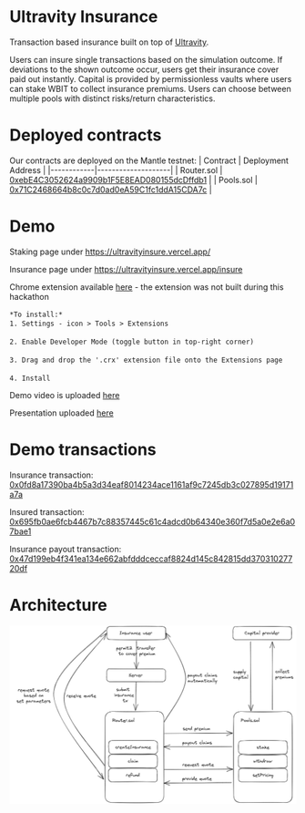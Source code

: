 # Ultravity Insurance
Transaction based insurance built on top of [Ultravity](https://www.ultravity.co/).

Users can insure single transactions based on the simulation outcome. If deviations to the shown outcome occur, users get their insurance cover paid out instantly. Capital is provided by permissionless vaults where users can stake WBIT to collect insurance premiums. Users can choose between multiple pools with distinct risks/return characteristics.

# Deployed contracts
Our contracts are deployed on the Mantle testnet:
| Contract   | Deployment Address |
|------------|--------------------|
| Router.sol |      [0xebE4C3052624a9909b1F5E8EAD080155dcDffdb1](https://explorer.testnet.mantle.xyz/address/0xebE4C3052624a9909b1F5E8EAD080155dcDffdb1)              |
| Pools.sol  |       [0x71C2468664b8c0c7d0ad0eA59C1fc1ddA15CDA7c](https://explorer.testnet.mantle.xyz/address/0x71C2468664b8c0c7d0ad0eA59C1fc1ddA15CDA7c)                  |

# Demo
Staking page under https://ultravityinsure.vercel.app/ 

Insurance page under https://ultravityinsure.vercel.app/insure  

Chrome extension available [here](https://drive.google.com/file/d/1UTjqJnB62GFmgRR9pAzhbGYkBtRgvjeV/view?usp=sharing) - the extension was not built during this hackathon
    
    *To install:*
    1. Settings - icon > Tools > Extensions

    2. Enable Developer Mode (toggle button in top-right corner)

    3. Drag and drop the '.crx' extension file onto the Extensions page

    4. Install

Demo video is uploaded [here](https://drive.google.com/file/d/1sC2VAvzFW3Bud5ryUdSkNuELXDRs584p/view?usp=share_link)

Presentation uploaded [here](XXX)

# Demo transactions
Insurance transaction: [0x0fd8a17390ba4b5a3d34eaf8014234ace1161af9c7245db3c027895d19171a7a](https://explorer.testnet.mantle.xyz/tx/0x0fd8a17390ba4b5a3d34eaf8014234ace1161af9c7245db3c027895d19171a7a)

Insured transaction: [0x695fb0ae6fcb4467b7c88357445c61c4adcd0b64340e360f7d5a0e2e6a07bae1](https://explorer.testnet.mantle.xyz/tx/0x695fb0ae6fcb4467b7c88357445c61c4adcd0b64340e360f7d5a0e2e6a07bae1)

Insurance payout transaction: [0x47d199eb4f341ea134e662abfdddceccaf8824d145c842815dd37031027720df](https://explorer.testnet.mantle.xyz/tx/0x47d199eb4f341ea134e662abfdddceccaf8824d145c842815dd37031027720df)

# Architecture
![Architecture](architecture.png)